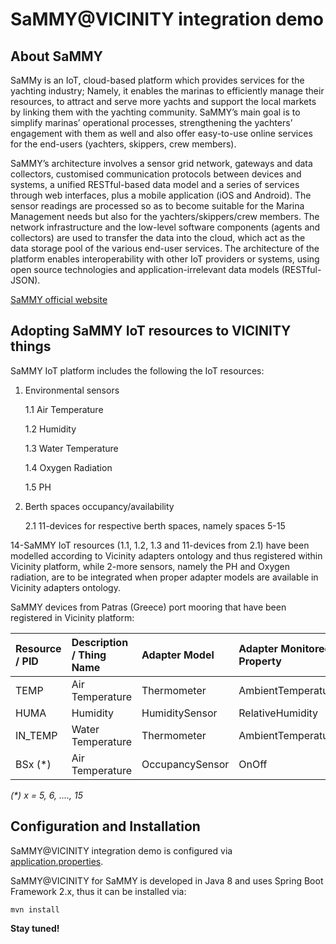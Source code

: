 # SaMMY@VICINITY integration demo


## About SaMMY

SaMMy is an IoT, cloud-based platform which provides services for the yachting industry; 
Namely, it enables the marinas to efficiently manage their resources, to attract and serve 
more yachts and support the local markets by linking them with the yachting community. 
SaMMY’s main goal is to simplify marinas’ operational processes, strengthening the yachters’ 
engagement with them as well and also offer easy-to-use online services for the end-users 
(yachters, skippers, crew members).

SaMMY’s architecture involves a sensor grid network, gateways and data collectors, customised 
communication protocols between devices and systems, a unified RESTful-based data model and a 
series of services through web interfaces, plus a mobile application (iOS and Android). 
The sensor readings are processed so as to become suitable for the Marina Management needs 
but also for the yachters/skippers/crew members. The network infrastructure and the low-level 
software components (agents and collectors) are used to transfer the data into the cloud, 
which act as the data storage pool of the various end-user services. The architecture of the 
platform enables interoperability with other IoT providers or systems, using open source 
technologies and application-irrelevant data models (RESTful-JSON).

[SaMMY official website](https://www.sammyacht.com)


## Adopting SaMMY IoT resources to VICINITY things

SaMMY IoT platform includes the following the IoT resources:

1. Environmental sensors

    1.1 Air Temperature
    
    1.2 Humidity
    
    1.3 Water Temperature
    
    1.4 Oxygen Radiation
    
    1.5 PH

2. Berth spaces occupancy/availability

    2.1 11-devices for respective berth spaces, namely spaces 5-15 


14-SaMMY IoT resources (1.1, 1.2, 1.3 and 11-devices from 2.1) have been modelled according to Vicinity adapters ontology and thus 
registered within Vicinity platform, while 2-more sensors, namely the PH and Oxygen radiation, 
are to be integrated when proper adapter models are available in Vicinity adapters ontology.

SaMMY devices from Patras (Greece) port mooring that have been registered in Vicinity platform:

| Resource / PID        | Description / Thing Name      | Adapter Model  | Adapter Monitored Property  |
|:--------------------- |:----------------------------- |:-------------- |:--------------------------- |
| TEMP                  | Air Temperature               | Thermometer    | AmbientTemperature          |
| HUMA                  | Humidity                      | HumiditySensor | RelativeHumidity            |
| IN_TEMP               | Water Temperature             | Thermometer    | AmbientTemperature          |
| BSx  (*)              | Air Temperature               | OccupancySensor| OnOff                       |

_(*) x = 5, 6, ...., 15_ 


## Configuration and Installation

SaMMY@VICINITY integration demo is configured via [application.properties](src/main/resources/application.properties).

SaMMY@VICINITY  for SaMMY is developed in Java 8 and uses Spring Boot Framework 2.x, thus it can be 
installed via:

```
mvn install
```


**Stay tuned!**